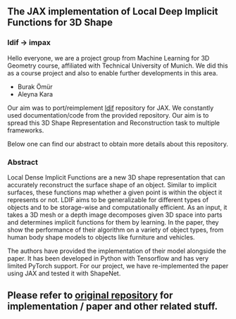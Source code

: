 ## The JAX implementation of Local Deep Implicit Functions for 3D Shape
### ldif -> impax

Hello everyone, we are a project group from Machine Learning for 3D Geometry course, affiliated with Technical University of Munich. We did this as a course project and also to enable further developments in this area.

- Burak Ömür
- Aleyna Kara


Our aim was to port/reimplement [ldif](https://github.com/google/ldif) repository for JAX. We constantly used documentation/code from the provided repository. Our aim is to spread this 3D Shape Representation and Reconstruction task to multiple frameworks.

Below one can find our abstract to obtain more details about this repository.


### Abstract

Local Dense Implicit Functions are a new 3D shape representation that can accurately reconstruct the surface shape of an object. Similar to implicit surfaces, these functions map whether a given point is within the object it represents or not. LDIF aims to be generalizable for different types of objects and to be storage-wise and computationally efficient. As an input, it takes a 3D mesh or a depth image decomposes given 3D space into parts and determines implicit functions for them by learning. In the paper, they show the performance of their algorithm on a variety of object types, from human body shape models to objects like furniture and vehicles. 

The authors have provided the implementation of their model alongside the paper. It has been developed in Python with Tensorflow and has very limited PyTorch support. For our project, we have re-implemented the paper using JAX and tested it with ShapeNet.


## Please refer to [original repository](https://github.com/google/ldif) for implementation / paper and other related stuff.

